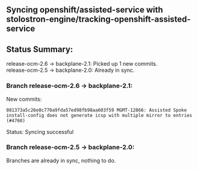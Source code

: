 ## Syncing openshift/assisted-service with stolostron-engine/tracking-openshift-assisted-service

## Status Summary:

release-ocm-2.6 -> backplane-2.1: Picked up 1 new commits.  
release-ocm-2.5 -> backplane-2.0: Already in sync.  

### Branch release-ocm-2.6 -> backplane-2.1:

New commits:

```
081373a5c26e8c770a9fda57ed98fb98aa603f59 MGMT-12866: Assisted Spoke install-config does not generate icsp with multiple mirror to entries (#4760)
```

Status: Syncing successful

### Branch release-ocm-2.5 -> backplane-2.0:

Branches are already in sync, nothing to do.
